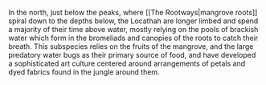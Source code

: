 In the north, just below the peaks, where [[The Rootways|mangrove roots]] spiral down to the depths below, the Locathah are longer limbed and spend a majority of their time above water, mostly relying on the pools of brackish water which form in the bromeliads and canopies of the roots to catch their breath. This subspecies relies on the fruits of the mangrove, and the large predatory water bugs as their primary source of food, and have developed a sophisticated art culture centered around arrangements of petals and dyed fabrics found in the jungle around them.